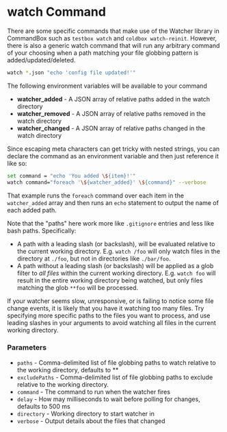 # watch Command

There are some specific commands that make use of the Watcher library in CommandBox such as `testbox watch` and `coldbox watch-reinit`. However, there is also a generic watch command that will run any arbitrary command of your choosing when a path matching your file globbing pattern is added/updated/deleted.

```bash
watch *.json "echo 'config file updated!'"
```

The following environment variables will be available to your command

* **watcher\_added** - A JSON array of relative paths added in the watch directory
* **watcher\_removed** - A JSON array of relative paths removed in the watch directory
* **watcher\_changed** - A JSON array of relative paths changed in the watch directory

Since escaping meta characters can get tricky with nested strings, you can declare the command as an environment variable and then just reference it like so:

```bash
set command = "echo 'You added \${item}!'"
watch command="foreach '\${watcher_added}' \${command}" --verbose
```

That example runs the `foreach` command over each item in the `watcher_added` array and then runs an `echo` statement to output the name of each added path.

Note that the "paths" here work more like `.gitignore` entries and less like bash paths. Specifically:

* A path with a leading slash \(or backslash\), will be evaluated relative to the current working directory. E.g. `watch /foo` will only watch files in the directory at `./foo`, but not in directories like `./bar/foo`.
* A path without a leading slash \(or backslash\) will be applied as a glob filter to _all files_ within the current working directory. E.g. `watch foo` will result in the entire working directory being watched, but only files matching the glob `**foo` will be processed.

If your watcher seems slow, unresponsive, or is failing to notice some file change events, it is likely that you have it watching too many files. Try specifying more specific paths to the files you want to process, and use leading slashes in your arguments to avoid watching all files in the current working directory.

### Parameters

* `paths` - Comma-delimited list of file globbing paths to watch relative to the working directory, defaults to \*\*
* `excludePaths` - Comma-delimited list of file globbing paths to exclude relative to the working directory.
* `command` - The command to run when the watcher fires
* `delay` - How may milliseconds to wait before polling for changes, defaults to 500 ms
* `directory` - Working directory to start watcher in
* `verbose` - Output details about the files that changed

